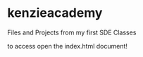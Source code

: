 # kenzieacademy
Files and Projects from my first SDE Classes


to access open the index.html document!
